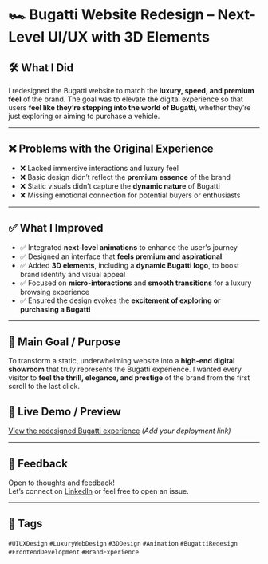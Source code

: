 # 🏎️ Bugatti Website Redesign – Next-Level UI/UX with 3D Elements

## 🛠️ What I Did
I redesigned the Bugatti website to match the **luxury, speed, and premium feel** of the brand. The goal was to elevate the digital experience so that users **feel like they’re stepping into the world of Bugatti**, whether they’re just exploring or aiming to purchase a vehicle.

---

## ❌ Problems with the Original Experience
- ❌ Lacked immersive interactions and luxury feel
- ❌ Basic design didn’t reflect the **premium essence** of the brand
- ❌ Static visuals didn’t capture the **dynamic nature** of Bugatti
- ❌ Missing emotional connection for potential buyers or enthusiasts

---

## ✅ What I Improved
- ✅ Integrated **next-level animations** to enhance the user's journey
- ✅ Designed an interface that **feels premium and aspirational**
- ✅ Added **3D elements**, including a **dynamic Bugatti logo**, to boost brand identity and visual appeal
- ✅ Focused on **micro-interactions** and **smooth transitions** for a luxury browsing experience
- ✅ Ensured the design evokes the **excitement of exploring or purchasing a Bugatti**

---

## 🎯 Main Goal / Purpose
To transform a static, underwhelming website into a **high-end digital showroom** that truly represents the Bugatti experience. I wanted every visitor to **feel the thrill, elegance, and prestige** of the brand from the first scroll to the last click.



## 🔗 Live Demo / Preview
[View the redesigned Bugatti experience](#) *(Add your deployment link)*

---

## 💬 Feedback
Open to thoughts and feedback!  
Let’s connect on [LinkedIn](https://linkedin.com/in/your-profile) or feel free to open an issue.

---

## 📌 Tags
`#UIUXDesign` `#LuxuryWebDesign` `#3DDesign` `#Animation` `#BugattiRedesign` `#FrontendDevelopment` `#BrandExperience`

